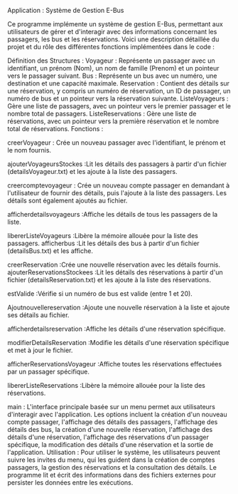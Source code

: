 Application : Système de Gestion E-Bus

Ce programme implémente un système de gestion E-Bus, permettant aux utilisateurs de gérer et d'interagir avec des informations concernant les passagers, les bus et les réservations. Voici une description détaillée du projet et du rôle des différentes fonctions implémentées dans le code :

Définition des Structures :
Voyageur : Représente un passager avec un identifiant, un prénom (Nom), un nom de famille (Prenom) et un pointeur vers le passager suivant.
Bus : Représente un bus avec un numéro, une destination et une capacité maximale.
Reservation : Contient des détails sur une réservation, y compris un numéro de réservation, un ID de passager, un numéro de bus et un pointeur vers la réservation suivante.
ListeVoyageurs : Gère une liste de passagers, avec un pointeur vers le premier passager et le nombre total de passagers.
ListeReservations : Gère une liste de réservations, avec un pointeur vers la première réservation et le nombre total de réservations.
Fonctions :

creerVoyageur : Crée un nouveau passager avec l'identifiant, le prénom et le nom fournis.

ajouterVoyageursStockes :Lit les détails des passagers à partir d'un fichier (detailsVoyageur.txt) et les ajoute à la liste des passagers.

creercomptevoyageur : Crée un nouveau compte passager en demandant à l'utilisateur de fournir des détails, puis l'ajoute à la liste des passagers. Les détails sont également ajoutés au fichier.

afficherdetailsvoyageurs :Affiche les détails de tous les passagers de la liste.

libererListeVoyageurs :Libère la mémoire allouée pour la liste des passagers.
afficherbus :Lit les détails des bus à partir d'un fichier (detailsBus.txt) et les affiche.

creerReservation :Crée une nouvelle réservation avec les détails fournis.
ajouterReservationsStockees :Lit les détails des réservations à partir d'un fichier (detailsReservation.txt) et les ajoute à la liste des réservations.

estValide :Vérifie si un numéro de bus est valide (entre 1 et 20).

Ajoutnouvellereservation :Ajoute une nouvelle réservation à la liste et ajoute ses détails au fichier.

afficherdetailsreservation :Affiche les détails d'une réservation spécifique.

modifierDetailsReservation :Modifie les détails d'une réservation spécifique et met à jour le fichier.

afficherReservationsVoyageur :Affiche toutes les réservations effectuées par un passager spécifique.

libererListeReservations :Libère la mémoire allouée pour la liste des réservations.

main :
L'interface principale basée sur un menu permet aux utilisateurs d'interagir avec l'application. Les options incluent la création d'un nouveau compte passager, l'affichage des détails des passagers, l'affichage des détails des bus, la création d'une nouvelle réservation, l'affichage des détails d'une réservation, l'affichage des réservations d'un passager spécifique, la modification des détails d'une réservation et la sortie de l'application.
Utilisation :
Pour utiliser le système, les utilisateurs peuvent suivre les invites du menu, qui les guident dans la création de comptes passagers, la gestion des réservations et la consultation des détails. Le programme lit et écrit des informations dans des fichiers externes pour persister les données entre les exécutions.
